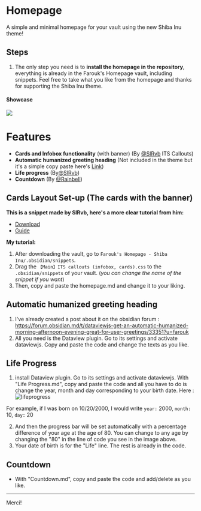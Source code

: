 # Homepage

A simple and minimal homepage for your vault using the new Shiba Inu theme!

## Steps

1. The only step you need is to **install the homepage in the repository**, everything is already in the Farouk's Homepage vault, including snippets. Feel free to take what you like from the homepage and thanks for supporting the Shiba Inu theme.

#### Showcase  
<img src="https://github.com/faroukx/obsidian-homepage/blob/main/background.png?raw=true">


# Features 
- **Cards and Infobox functionality** (with banner) (By [@SlRvb](https://github.com/SlRvb) ITS Callouts)
- **Automatic humanized greeting heading** (Not included in the theme but it's a simple copy paste here's [Link](https://forum.obsidian.md/t/dataviewjs-get-an-automatic-humanized-morning-afternoon-evening-great-for-user-greetings/33351?u=farouk))
- **Life progress** (By[@SlRvb](https://github.com/SlRvb)) 
- **Countdown** (By [@Rainbell](https://github.com/Rainbell129))

## Cards Layout Set-up (The cards with the banner)
**This is a snippet made by SlRvb, here's a more clear tutorial from him:** 

- [Download](https://github.com/SlRvb/Obsidian--ITS-Theme/blob/main/Snippets/S%20-%20Callouts.css)
- [Guide](https://github.com/SlRvb/Obsidian--ITS-Theme/blob/main/Guide/Callouts.md)

**My tutorial:**
1. After downloading the vault, go to `Farouk's Homepage - Shiba Inu/.obsidian/snippets`. 
2. Drag the `【Main】ITS callouts (infobox, cards).css` to the `.obsidian/snippets` of your vault. (*you can change the name of the snippet if you want*)
3. Then, copy and paste the homepage.md and change it to your liking.


## Automatic humanized greeting heading
1. I've already created a post about it on the obsidian forum : https://forum.obsidian.md/t/dataviewjs-get-an-automatic-humanized-morning-afternoon-evening-great-for-user-greetings/33351?u=farouk
2. All you need is the Dataview plugin. Go to its settings and activate dataviewjs. Copy and paste the code and change the texts as you like. 

## Life Progress
1. install Dataview plugin. Go to its settings and activate dataviewjs.
With "Life Progress.md", copy and paste the code and all you have to do is change the year, month and day corresponding to your birth date.
Here :
![lifeprogress](https://user-images.githubusercontent.com/109313204/210932453-406bc4da-2718-47d4-89ea-97c0b956c1a9.png)



For example, if I was born on 10/20/2000, I would write
`year:` 2000,
`month:` 10,
`day:` 20

2. And then the progress bar will be set automatically with a percentage difference of your age at the age of 80. You can change to any age by changing the "80" in the line of code you see in the image above.
3. Your date of birth is for the "Life" line. The rest is already in the code.



## Countdown
- With "Countdown.md", copy and paste the code and add/delete as you like. 

---
Merci!

